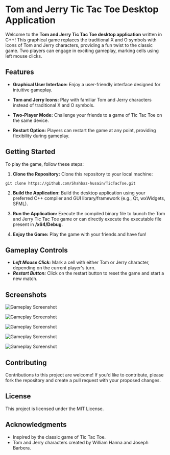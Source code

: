 
# Tom and Jerry Tic Tac Toe Desktop Application

Welcome to the **Tom and Jerry Tic Tac Toe desktop application** written in C++! This graphical game replaces the traditional X and O symbols with icons of Tom and Jerry characters, providing a fun twist to the classic game. Two players can engage in exciting gameplay, marking cells using left mouse clicks.

## Features
- **Graphical User Interface:** Enjoy a user-friendly interface designed for intuitive gameplay.

- **Tom and Jerry Icons:** Play with familiar Tom and Jerry characters instead of traditional X and O symbols.

- **Two-Player Mode:** Challenge your friends to a game of Tic Tac Toe on the same device.

- **Restart Option:** Players can restart the game at any point, providing flexibility during gameplay.  

## Getting Started
To play the game, follow these steps: 

1. **Clone the Repository:** Clone this repository to your local machine:  

```
git clone https://github.com/Shahbaz-husain/TicTacToe.git
```
2. **Build the Application:**   Build the desktop application using your preferred C++ compiler and GUI library/framework (e.g., Qt, wxWidgets, SFML).

3. **Run the Application:** Execute the compiled binary file to launch the Tom and Jerry Tic Tac Toe game or can directly execute the executable file present in **/x64/Debug**.

4. **Enjoy the Game:** Play the game with your friends and have fun!

## Gameplay Controls
- ***Left Mouse Click:*** Mark a cell with either Tom or Jerry character, depending on the current player's turn.
- ***Restart Button:*** Click on the restart button to reset the game and start a new match.

## Screenshots
![Gameplay Screenshot](Screenshots/sc1.png)
  

![Gameplay Screenshot](Screenshots/sc2.png)
  

![Gameplay Screenshot](Screenshots/sc3.png)
  

![Gameplay Screenshot](Screenshots/sc4.png)  
  

![Gameplay Screenshot](Screenshots/sc5.png)  
  
  

## Contributing
Contributions to this project are welcome! If you'd like to contribute, please fork the repository and create a pull request with your proposed changes.

## License
This project is licensed under the MIT License.

## Acknowledgments
- Inspired by the classic game of Tic Tac Toe.
- Tom and Jerry characters created by William Hanna and Joseph Barbera.




